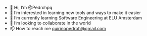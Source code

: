 - 👋 Hi, I’m @Pedrohpq
- 👀 I’m interested in learning new tools and ways to make it easier
- 🌱 I’m currently learning Software Engineering at ELU Amsterdam 
- 💞️ I’m looking to collaborate in the world
- 📫 How to reach me quirinopedroh@gmail.com

<!---
Pedrohpq/Pedrohpq is a ✨ special ✨ repository because its `README.md` (this file) appears on your GitHub profile.
You can click the Preview link to take a look at your changes.
--->

